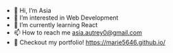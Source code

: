 - 👋 Hi, I’m Asia
- 👀 I’m interested in Web Development
- 🌱 I’m currently learning React
- 📫 How to reach me asia.autrey0@gmail.com
- 👤 Checkout my portfolio! https://marie5646.github.io/
<!---
Marie5646/Marie5646 is a ✨ special ✨ repository because its `README.md` (this file) appears on your GitHub profile.
You can click the Preview link to take a look at your changes.
--->
